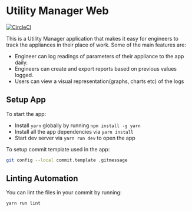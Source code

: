 # Utility Manager Web
[![CircleCI](https://circleci.com/gh/chukwuemekachm/utility_manager_web.svg?style=svg)](https://circleci.com/gh/chukwuemekachm/utility_manager_web)

This is a Utility Manager application that makes it easy for engineers to track the appliances in their
place of work. Some of the main  features are:
- Engineer can log readings of parameters of their appliance to the app daily.
- Engineers can create and export reports based on previous values logged.
- Users can view a visual representation(graphs, charts etc) of the logs

## Setup App

To start the app:
- Install `yarn` globally by running `npm install -g yarn`
- Install all the app dependencies via `yarn install`
- Start dev server via `yarn run dev` to open the app

To setup commit template used in the app:

```bash
git config --local commit.template .gitmessage
```


## Linting Automation
You can lint the files in your commit by running:
```bash
yarn run lint
```
